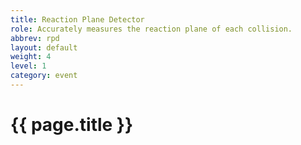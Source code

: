 ```yaml
---
title: Reaction Plane Detector
role: Accurately measures the reaction plane of each collision.
abbrev: rpd
layout: default
weight: 4
level: 1
category: event
---
```

# {{ page.title }}


